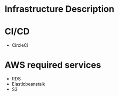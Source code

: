 # Infrastructure Description

# CI/CD 
 - CircleCi

# AWS required services
 - RDS
 - Elasticbeanstalk
 - S3